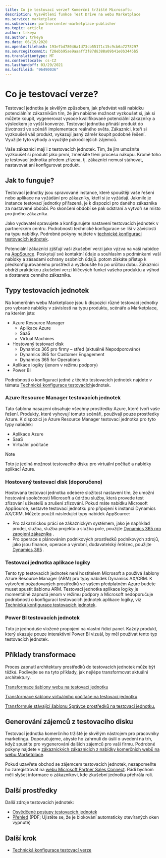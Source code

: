 ```yaml
---
title: Co je testovací verze? Komerční tržiště Microsoftu
description: Vysvětlení funkce Test Drive na webu Marketplace
ms.service: marketplace
ms.subservice: partnercenter-marketplace-publisher
ms.topic: article
author: trkeya
ms.author: trkeya
ms.date: 06/19/2020
ms.openlocfilehash: 193e7bd78046a1d73cb55171c15c9cb6a7278297
ms.sourcegitcommit: f28ebb95ae9aaaff3f87d8388a09b41e0b3445b5
ms.translationtype: MT
ms.contentlocale: cs-CZ
ms.lasthandoff: 03/29/2021
ms.locfileid: "96490036"
---
```

# <a name="what-is-a-test-drive"></a>Co je testovací verze?

Testovací jednotka je skvělým způsobem, jak předvést vaši nabídku potenciálním zákazníkům tím, že jim nabídne možnost vyzkoušet si, jak si můžete koupit, vygenerovat vysoce kvalifikované potenciální zákazníky a výsledkem je vyšší konverze. Testovací jednotka přináší produkt do životnosti ve scénáři implementace reálného světa. Zákazníci, kteří si vyzkoušeli váš produkt, vykazují jasný záměr koupit podobné řešení. Využijte tyto výhody a využijte pokročilejších zájemců.

Vaše zákazníci mají i z testovacích jednotek. Tím, že jim umožníte vyzkoušet si produkt jako první, zmenšíte tření procesu nákupu. Kromě toho je testovací jednotka předem zřízena, tj. zákazníci nemusí stahovat, nastavovat ani konfigurovat produkt.

## <a name="how-does-it-work"></a>Jak to funguje?

Testovací jednotky jsou spravované instance, které spouštějí vaše řešení nebo aplikace na vyžádání pro zákazníky, kteří si je vyžádají. Jakmile je instance testovací jednotky přiřazená, je k dispozici pro daného zákazníka za nastavené období. Po skončení období se pak odstraní a vytvoří se místo pro jiného zákazníka.

Jako vydavatel spravujete a konfigurujete nastavení testovacích jednotek v partnerském centru. Podrobnosti technické konfigurace se liší v závislosti na typu nabídky. Podrobné pokyny najdete v [technické konfiguraci testovacích jednotek](./test-drive-technical-configuration.md).

Potenciální zákazníci zjišťují vaši zkušební verzi jako výzva na vaší nabídce na [AppSource](https://appsource.microsoft.com/en-US/). Poskytují své kontaktní údaje a souhlasím s podmínkami vaší nabídky a zásadami ochrany osobních údajů. potom získáte přístup k předkonfigurovanému prostředí a vyzkoušíte ho po určitou dobu. Zákazníci obdrží praktickou zkušební verzi klíčových funkcí vašeho produktu a výhod a dostanete cenného zákazníka.

## <a name="types-of-test-drives"></a>Typy testovacích jednotek

Na komerčním webu Marketplace jsou k dispozici různé testovací jednotky pro vybrané nabídky v závislosti na typu produktu, scénáře a Marketplace, na kterém jste:

- Azure Resource Manager
    - Aplikace Azure
    - SaaS
    - Virtual Machines
- Hostovaný testovací disk
    - Dynamics 365 pro firmy – střed (aktuálně Nepodporováno)
    - Dynamics 365 for Customer Engagement
    - Dynamics 365 for Operations
- Aplikace logiky (jenom v režimu podpory)
- Power BI

Podrobnosti o konfiguraci jedné z těchto testovacích jednotek najdete v tématu [Technická konfigurace testovacích](./test-drive-technical-configuration.md)jednotek. 

### <a name="azure-resource-manager-test-drive"></a>Azure Resource Manager testovacích jednotek

Tato šablona nasazení obsahuje všechny prostředky Azure, které tvoří vaše řešení. Produkty, které vyhovují tomuto scénáři, používají pouze prostředky Azure. K dispozici je Azure Resource Manager testovací jednotka pro tyto typy nabídek: 

- Aplikace Azure
- SaaS
- Virtuální počítače

>[!NOTE]
>Toto je jediná možnost testovacího disku pro virtuální počítač a nabídky aplikací Azure.

### <a name="hosted-test-drive-recommended"></a>Hostovaný testovací disk (doporučeno)

Hostovaná testovací jednotka odebere složitost nastavení tím, že umožní hostování společnosti Microsoft a údržbu služby, která provede test zřizování uživatelů a zrušení zřizování. Pokud máte nabídku Microsoft AppSource, sestavte testovací jednotku pro připojení k instanci Dynamics AX/CRM. Můžete použít následující typy nabídek AppSource:

- Pro zákaznickou práci se zákaznickým systémem, jako je například prodej, služba, služba projektu a služba pole, použijte [Dynamics 365 pro zapojení zákazníka](partner-center-portal/create-new-customer-engagement-offer.md) .
- Pro operace s plánováním podnikových prostředků podnikových zdrojů, jako jsou finance, operace a výrobní, dodavatelský řetězec, použijte [Dynamics 365](partner-center-portal/create-new-operations-offer.md) .

### <a name="logic-app-test-drive"></a>Testovací jednotka aplikace logiky

Tento typ testovacích jednotek není hostitelem Microsoft a používá šablony Azure Resource Manager (ARM) pro typy nabídek Dynamics AX/CRM. K vytvoření požadovaných prostředků ve vašem předplatném Azure budete muset spustit šablonu ARM. Testovací jednotka aplikace logiky je momentálně zapnutá jenom v režimu podpory a Microsoft nedoporučuje podrobnosti o konfiguraci testovacích jednotek aplikace logiky, viz [Technická konfigurace testovacích jednotek](./test-drive-technical-configuration.md).

### <a name="power-bi-test-drive"></a>Power BI testovacích jednotek

Toto je jednoduše vložené propojení na vlastní řídicí panel. Každý produkt, který ukazuje pouze interaktivní Power BI vizuál, by měl používat tento typ testovacích jednotek.

## <a name="transforming-examples"></a>Příklady transformace

Proces zapnutí architektury prostředků do testovacích jednotek může být těžké. Podívejte se na tyto příklady, jak nejlépe transformovat aktuální architektury.

[Transformace šablony webu na testovací jednotku](https://github.com/Azure/AzureTestDrive/wiki/Transforming-Website-Deployment-Template-for-Test-Drive)

[Transformace šablony virtuálního počítače na testovací jednotku](https://github.com/Azure/AzureTestDrive/wiki/Transforming-Virtual-Machine-Deployment-Template-for-Test-Drive)

[Transformuje stávající šablonu Správce prostředků na testovací jednotku.](https://github.com/Azure/AzureTestDrive/wiki/Deploying-Existing-Solutions)

## <a name="generate-leads-from-your-test-drive"></a>Generování zájemců z testovacího disku

Testovací jednotka komerčního tržiště je skvělým nástrojem pro pracovníky marketingu. Doporučujeme, abyste ho zahrnuli do úsilí o uvedení na trh, když spustíte pro vygenerování dalších zájemců pro vaši firmu. Podrobné pokyny najdete v [zákaznických zákaznících z nabídky komerčních webů na webu Marketplace](https://github.com/MicrosoftDocs/azure-docs/blob/master/articles/marketplace/partner-center-portal/commercial-marketplace-get-customer-leads.md).

Pokud uzavřete obchod se zájemcem testovacích jednotek, nezapomeňte ho zaregistrovat na [webu Microsoft Partner Sales Connect](https://support.microsoft.com/help/3155788/getting-started-with-microsoft-partner-sales-connect). Rádi bychom měli slyšet informace o zákazníkovi, kde zkušební jednotka přehrála roli.

## <a name="other-resources"></a>Další prostředky

Další zdroje testovacích jednotek:

- [Osvědčené postupy testovacích jednotek](https://github.com/Azure/AzureTestDrive/wiki/Test-Drive-Best-Practices)
- [Přehled](https://assetsprod.microsoft.com/mpn/azure-marketplace-appsource-test-drives.pdf) (PDF; Ujistěte se, že je blokování automaticky otevíraných oken vypnuté)

## <a name="next-step"></a>Další krok

- [Technická konfigurace testovací verze](test-drive-technical-configuration.md)